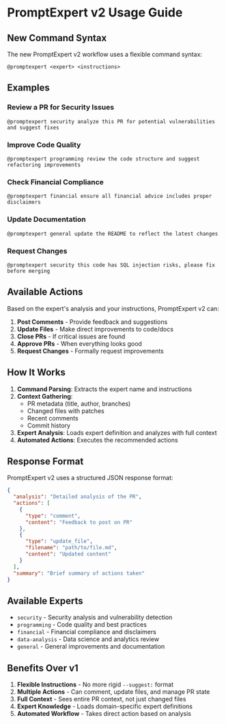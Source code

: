 # PromptExpert v2 Usage Guide

## New Command Syntax

The new PromptExpert v2 workflow uses a flexible command syntax:

```
@promptexpert <expert> <instructions>
```

## Examples

### Review a PR for Security Issues
```
@promptexpert security analyze this PR for potential vulnerabilities and suggest fixes
```

### Improve Code Quality
```
@promptexpert programming review the code structure and suggest refactoring improvements
```

### Check Financial Compliance
```
@promptexpert financial ensure all financial advice includes proper disclaimers
```

### Update Documentation
```
@promptexpert general update the README to reflect the latest changes
```

### Request Changes
```
@promptexpert security this code has SQL injection risks, please fix before merging
```

## Available Actions

Based on the expert's analysis and your instructions, PromptExpert v2 can:

1. **Post Comments** - Provide feedback and suggestions
2. **Update Files** - Make direct improvements to code/docs
3. **Close PRs** - If critical issues are found
4. **Approve PRs** - When everything looks good
5. **Request Changes** - Formally request improvements

## How It Works

1. **Command Parsing**: Extracts the expert name and instructions
2. **Context Gathering**: 
   - PR metadata (title, author, branches)
   - Changed files with patches
   - Recent comments
   - Commit history
3. **Expert Analysis**: Loads expert definition and analyzes with full context
4. **Automated Actions**: Executes the recommended actions

## Response Format

PromptExpert v2 uses a structured JSON response format:

```json
{
  "analysis": "Detailed analysis of the PR",
  "actions": [
    {
      "type": "comment",
      "content": "Feedback to post on PR"
    },
    {
      "type": "update_file",
      "filename": "path/to/file.md",
      "content": "Updated content"
    }
  ],
  "summary": "Brief summary of actions taken"
}
```

## Available Experts

- `security` - Security analysis and vulnerability detection
- `programming` - Code quality and best practices
- `financial` - Financial compliance and disclaimers
- `data-analysis` - Data science and analytics review
- `general` - General improvements and documentation

## Benefits Over v1

1. **Flexible Instructions** - No more rigid `--suggest:` format
2. **Multiple Actions** - Can comment, update files, and manage PR state
3. **Full Context** - Sees entire PR context, not just changed files
4. **Expert Knowledge** - Loads domain-specific expert definitions
5. **Automated Workflow** - Takes direct action based on analysis